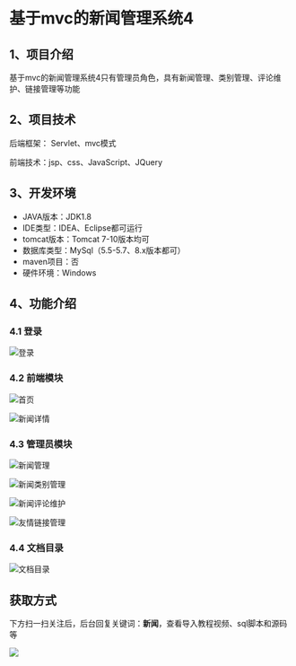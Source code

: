 # 基于mvc的新闻管理系统4



## 1、项目介绍

基于mvc的新闻管理系统4只有管理员角色，具有新闻管理、类别管理、评论维护、链接管理等功能


## 2、项目技术

后端框架： Servlet、mvc模式

前端技术：jsp、css、JavaScript、JQuery

## 3、开发环境

- JAVA版本：JDK1.8
- IDE类型：IDEA、Eclipse都可运行
- tomcat版本：Tomcat 7-10版本均可
- 数据库类型：MySql（5.5-5.7、8.x版本都可） 
- maven项目：否
- 硬件环境：Windows


## 4、功能介绍

### 4.1 登录

![登录](https://www.codeshop.fun/Typora-Images/202309262153934.jpg)

### 4.2 前端模块

![首页](https://www.codeshop.fun/Typora-Images/202309262154746.jpg)

![新闻详情](https://www.codeshop.fun/Typora-Images/202309262154811.jpg)

### 4.3 管理员模块

![新闻管理](https://www.codeshop.fun/Typora-Images/202309262154847.jpg)

![新闻类别管理](https://www.codeshop.fun/Typora-Images/202309262154410.jpg)

![新闻评论维护](https://www.codeshop.fun/Typora-Images/202309262154915.jpg)

![友情链接管理](https://www.codeshop.fun/Typora-Images/202309262154395.jpg)

### 4.4 文档目录

![文档目录](https://www.codeshop.fun/Typora-Images/202309262154351.jpg)



## 获取方式

下方扫一扫关注后，后台回复关键词：**新闻**，查看导入教程视频、sql脚本和源码等

 ![](https://www.codeshop.fun/Typora-Images/202205281253739.png)



